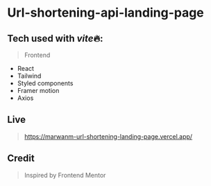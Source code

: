 # Url-shortening-api-landing-page

## Tech used with *vite*🔥:

> Frontend

- React
- Tailwind
- Styled components
- Framer motion
- Axios

## Live

> https://marwanm-url-shortening-landing-page.vercel.app/

## Credit

> Inspired by Frontend Mentor
